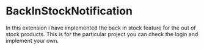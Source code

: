 # BackInStockNotification
In this extension i have implemented the back in stock feature for the out of stock products. This is for the particular project you can check the login and implement your own. 

